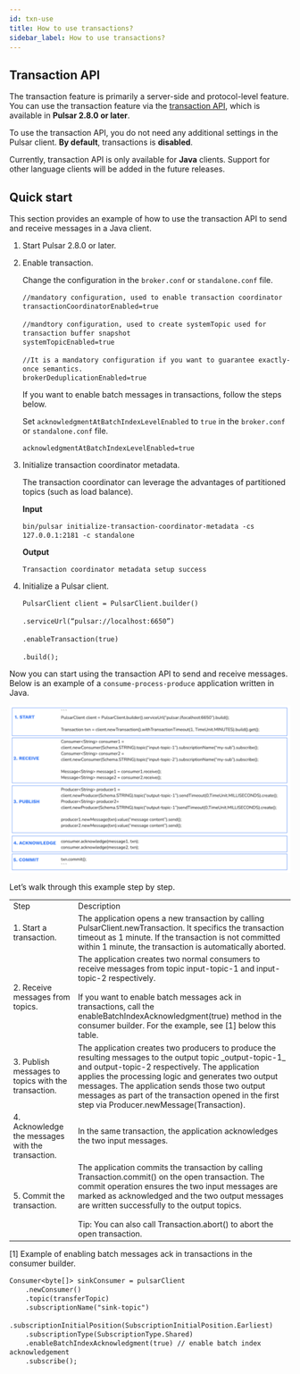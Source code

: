 ```yaml
---
id: txn-use
title: How to use transactions?
sidebar_label: How to use transactions?
---
```


## Transaction API

The transaction feature is primarily a server-side and protocol-level feature. You can use the transaction feature via the [transaction API](https://pulsar.apache.org/api/admin/), which is available in **Pulsar 2.8.0 or later**. 

To use the transaction API, you do not need any additional settings in the Pulsar client. **By default**, transactions is **disabled**. 

Currently, transaction API is only available for **Java** clients. Support for other language clients will be added in the future releases.

## Quick start

This section provides an example of how to use the transaction API to send and receive messages in a Java client. 

1. Start Pulsar 2.8.0 or later. 

2. Enable transaction. 

    Change the configuration in the `broker.conf` or `standalone.conf` file.

    ```
    //mandatory configuration, used to enable transaction coordinator
    transactionCoordinatorEnabled=true
   
    //mandtory configuration, used to create systemTopic used for transaction buffer snapshot
    systemTopicEnabled=true
   
    //It is a mandatory configuration if you want to guarantee exactly-once semantics.
    brokerDeduplicationEnabled=true
    ```

    If you want to enable batch messages in transactions, follow the steps below.

    Set `acknowledgmentAtBatchIndexLevelEnabled` to `true` in the `broker.conf` or `standalone.conf` file.

      ```
      acknowledgmentAtBatchIndexLevelEnabled=true
      ```

3. Initialize transaction coordinator metadata.

    The transaction coordinator can leverage the advantages of partitioned topics (such as load balance).

    **Input**

    ```
    bin/pulsar initialize-transaction-coordinator-metadata -cs 127.0.0.1:2181 -c standalone
    ```

    **Output**

    ```
    Transaction coordinator metadata setup success
    ```

4. Initialize a Pulsar client.

    ```
    PulsarClient client = PulsarClient.builder()

    .serviceUrl(“pulsar://localhost:6650”)

    .enableTransaction(true)

    .build();
    ```

Now you can start using the transaction API to send and receive messages. Below is an example of a `consume-process-produce` application written in Java.

![](assets/txn-9.png)

Let’s walk through this example step by step.

<table>
  <tr>
   <td>Step
   </td>
   <td>Description
   </td>
  </tr>
  <tr>
   <td>1. Start a transaction.
   </td>
   <td>The application opens a new transaction by calling PulsarClient.newTransaction. It specifics the transaction timeout as 1 minute. If the transaction is not committed within 1 minute, the transaction is automatically aborted.
   </td>
  </tr>
  <tr>
   <td>2. Receive messages from topics.
   </td>
   <td>The application creates two normal consumers to receive messages from topic input-topic-1 and input-topic-2 respectively.<br><br>If you want to enable batch messages ack in transactions, call the enableBatchIndexAcknowledgment(true) method in the consumer builder. For the example, see [1] below this table.
   </td>
  </tr>
  <tr>
   <td>3. Publish messages to topics with the transaction.
   </td>
   <td>The application creates two producers to produce the resulting messages to the output topic _output-topic-1_ and output-topic-2 respectively. The application applies the processing logic and generates two output messages. The application sends those two output messages as part of the transaction opened in the first step via Producer.newMessage(Transaction).
   </td>
  </tr>
  <tr>
   <td>4. Acknowledge the messages with the transaction.
   </td>
   <td>In the same transaction, the application acknowledges the two input messages.
   </td>
  </tr>
  <tr>
   <td>5. Commit the transaction.
   </td>
   <td>The application commits the transaction by calling Transaction.commit() on the open transaction. The commit operation ensures the two input messages are marked as acknowledged and the two output messages are written successfully to the output topics. 
   <br><br>Tip: You can also call Transaction.abort() to abort the open transaction.
   </td>
  </tr>
</table>

[1] Example of enabling batch messages ack in transactions in the consumer builder.

```
Consumer<byte[]> sinkConsumer = pulsarClient
    .newConsumer()
    .topic(transferTopic)
    .subscriptionName("sink-topic")

.subscriptionInitialPosition(SubscriptionInitialPosition.Earliest)
    .subscriptionType(SubscriptionType.Shared)
    .enableBatchIndexAcknowledgment(true) // enable batch index acknowledgement
    .subscribe();
```

